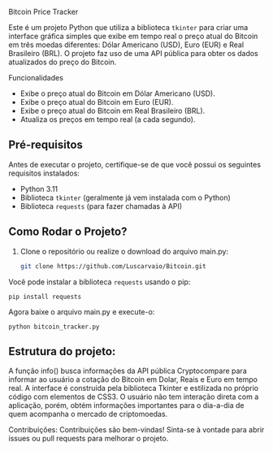 Bitcoin Price Tracker

   Este é um projeto Python que utiliza a biblioteca `tkinter` para criar uma interface gráfica simples que exibe em tempo real o preço atual do Bitcoin em três moedas diferentes: Dólar Americano (USD), Euro (EUR) e Real Brasileiro (BRL). O projeto faz uso de uma API pública para obter os dados atualizados do preço do Bitcoin.

Funcionalidades

- Exibe o preço atual do Bitcoin em Dólar Americano (USD).
- Exibe o preço atual do Bitcoin em Euro (EUR).
- Exibe o preço atual do Bitcoin em Real Brasileiro (BRL).
- Atualiza os preços em tempo real (a cada segundo).

## Pré-requisitos

Antes de executar o projeto, certifique-se de que você possui os seguintes requisitos instalados:

- Python 3.11
- Biblioteca `tkinter` (geralmente já vem instalada com o Python)
- Biblioteca `requests` (para fazer chamadas à API)

## Como Rodar o Projeto?

1. Clone o repositório ou realize o download do arquivo main.py:

   ```bash
   git clone https://github.com/Luscarvaio/Bitcoin.git

Você pode instalar a biblioteca `requests` usando o pip:

    pip install requests
  
Agora baixe o arquivo main.py e execute-o:

    python bitcoin_tracker.py

## Estrutura do projeto:

A função info() busca informações da API pública Cryptocompare para informar ao usuário a cotação do Bitcoin em Dolar, Reais e Euro em tempo real.
A interface é construída pela biblioteca Tkinter e estilizada no próprio código com elementos de CSS3.
O usuário não tem interação direta com a aplicação, porém, obtém informações importantes para o dia-a-dia de quem acompanha o mercado de criptomoedas.

Contribuições:
Contribuições são bem-vindas! Sinta-se à vontade para abrir issues ou pull requests para melhorar o projeto.


